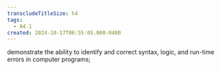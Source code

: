 ```yaml
---
transcludeTitleSize: h4
tags:
  - A4.1
created: 2024-10-17T06:55:05.000-0400
---
```

demonstrate the ability to identify and correct syntax, logic, and run-time errors in computer programs;